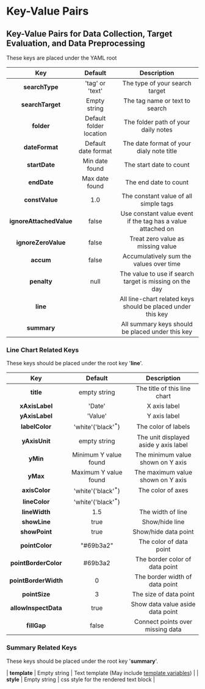 # Key-Value Pairs

## Key-Value Pairs for Data Collection, Target Evaluation, and Data Preprocessing
These keys are placed under the YAML root

| Key | Default | Description |
|:--------:|:-------:|:-----------:|
| **searchType** | 'tag' or 'text' | The type of your search target |
| **searchTarget** | Empty string | The tag name or text to search |
| **folder** | Default folder location | The folder path of your daily notes |
| **dateFormat** | Default date format | The date format of your dialy note title |
| **startDate** | Min date found | The start date to count |
| **endDate** | Max date found | The end date to count |
| **constValue** | 1.0 | The constant value of all simple tags |
| **ignoreAttachedValue** | false | Use constant value event if the tag has a value attached on |
| **ignoreZeroValue** | false | Treat zero value as missing value |
| **accum** | false | Accumulatively sum the values over time |
| **penalty** | null | The value to use if search target is missing on the day |
| **line** | | All line-chart related keys should be placed under this key |
| **summary** | | All summary keys should be placed under this key |

### Line Chart Related Keys
These keys should be placed under the root key '**line**'.

| Key | Default | Description |
|:--------:|:-----------:|:-----------:|
| **title** | empty string | The title of this line chart|
| **xAxisLabel** | 'Date' | X axis label |
| **yAxisLabel** | 'Value' | Y axis label |
| **labelColor** | 'white'('black'<sup>*</sup>) | The color of labels |
| **yAxisUnit** | empty string | The unit displayed aside y axis label |
| **yMin** | Minimum Y value found | The minimum value shown on Y axis |
| **yMax** | Maximum Y value found | The maximum value shown on Y axis |
| **axisColor** | 'white'('black'<sup>*</sup>) | The color of axes |
| **lineColor** | 'white'('black'<sup>*</sup>) | |
| **lineWidth** | 1.5 | The width of line|
| **showLine** | true | Show/hide line |
| **showPoint** | true | Show/hide data point |
| **pointColor** | "#69b3a2" | The color of data point |
| **pointBorderColor** | #69b3a2 | The border color of data point |
| **pointBorderWidth** | 0 | The border width of data point |
| **pointSize** | 3 | The size of data point |
| **allowInspectData** | true | Show data value aside data point |
| **fillGap** | false | Connect points over missing data |

### Summary Related Keys
These keys should be placed under the root key '**summary**'.

| **template** | Empty string | Text template (May include [template variables](docs/TextExpansion.md)) |
| **style** | Empty string | css style for the rendered text block |